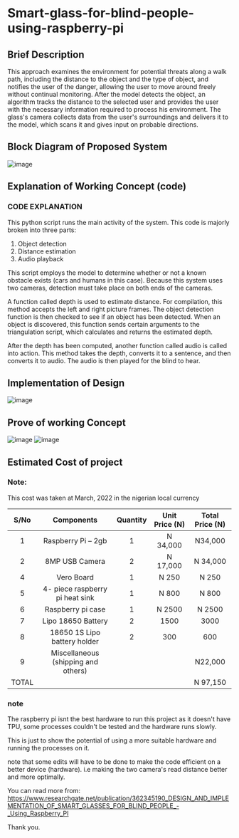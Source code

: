# Smart-glass-for-blind-people-using-raspberry-pi
## Brief Description
This approach examines the environment for potential threats along a walk path, including the distance to the object and the type of object, and notifies the user of the danger, allowing the user to move around freely without continual monitoring. After the model detects the object, an algorithm tracks the distance to the selected user and provides the user with the necessary information required to process his environment. 
The glass's camera collects data from the user's surroundings and delivers it to the model, which scans it and gives input on probable directions.

## Block Diagram of Proposed System
![image](https://user-images.githubusercontent.com/53413092/181853881-1f98663c-38bf-499e-ad36-4c379bff4a81.png)


## Explanation of Working Concept (code)
### **CODE EXPLANATION**
This python script runs the main activity of the system. This code is majorly broken into three parts:

1.	Object detection
2.	Distance estimation
3.	Audio playback

This script employs the model to determine whether or not a known obstacle exists (cars and humans in this case). Because this system uses two cameras, detection must take place on both ends of the cameras.

A function called depth is used to estimate distance. For compilation, this method accepts the left and right picture frames. The object detection function is then checked to see if an object has been detected. When an object is discovered, this function sends certain arguments to the triangulation script, which calculates and returns the estimated depth.

After the depth has been computed, another function called audio is called into action. This method takes the depth, converts it to a sentence, and then converts it to audio. The audio is then played for the blind to hear.


## Implementation of Design
![image](https://user-images.githubusercontent.com/53413092/181854175-59785071-797a-413d-a7bc-101c7acd7c1e.png)

## Prove of working Concept
![image](https://user-images.githubusercontent.com/53413092/181854216-0594bae3-e7af-4091-b223-87644b84e779.png)
![image](https://user-images.githubusercontent.com/53413092/181854279-e1316bae-ccb4-423e-a2d2-8322ce607b4c.png)

## Estimated Cost of project

### Note:
This cost was taken at March, 2022 in the nigerian local currency

| S/No| Components| Quantity | Unit Price (N)	 | Total Price (N) |
| :---: | :----------------: | :--------: | :---------------: | :---------------: |
| 1 | Raspberry Pi – 2gb | 1 | 	N 34,000 | 	N34,000 |
| 2 |	8MP USB Camera |	2	 | N 17,000	| N 34,000 |
| 4	| Vero Board | 1 |	N 250 |	N 250 |
| 5	| 4- piece raspberry pi heat sink |	1 |	N 800 |	N 800 |
| 6	| Raspberry pi case |	1 |	N 2500 | N 2500 |
| 7	| Lipo 18650 Battery |	2 |	1500 |	3000 |
| 8	| 18650 1S Lipo battery holder |	2	| 300	| 600 |
| 9	| Miscellaneous (shipping and others) |	| |	N22,000 |
| TOTAL| 	| | |	N 97,150 |

### **note**
The raspberry pi isnt the best hardware to run this project as it doesn't have TPU, some processes couldn't be tested and the hardware runs slowly.

This is just to show the potential of using a more suitable hardware and running the processes on it.

note that some edits will have to be done to make the code efficient on a better device (hardware). i.e making the two camera's read distance better and more optimally.

You can read more from: https://www.researchgate.net/publication/362345190_DESIGN_AND_IMPLEMENTATION_OF_SMART_GLASSES_FOR_BLIND_PEOPLE_-_Using_Raspberry_PI

Thank you.

